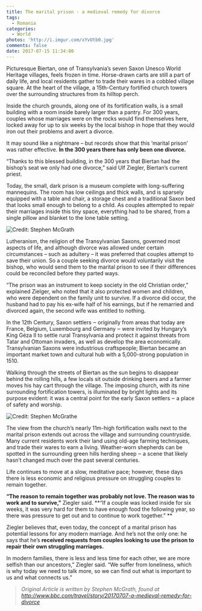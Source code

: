 ```yaml
---
title: The marital prison - a medieval remedy for divorce
tags:
  - Romania
categories:
  - World
photos: 'http://i.imgur.com/xYvUtb0.jpg'
comments: false
date: 2017-07-15 11:34:00
---
```


Picturesque Biertan, one of Transylvania’s seven Saxon Unesco World Heritage villages, feels frozen in time. Horse-drawn carts are still a part of daily life, and local residents gather to trade their wares in a cobbled village square. At the heart of the village, a 15th-Century fortified church towers over the surrounding structures from its hilltop perch.

<!-- more -->

Inside the church grounds, along one of its fortification walls, is a small building with a room inside barely larger than a pantry. For 300 years, couples whose marriages were on the rocks would find themselves here, locked away for up to six weeks by the local bishop in hope that they would iron out their problems and avert a divorce. 

It may sound like a nightmare – but records show that this ‘marital prison’ was rather effective. **In the 300 years there has only been one divorce.**

“Thanks to this blessed building, in the 300 years that Biertan had the bishop’s seat we only had one divorce,” said Ulf Ziegler, Biertan’s current priest.

Today, the small, dark prison is a museum complete with long-suffering mannequins. The room has low ceilings and thick walls, and is sparsely equipped with a table and chair, a storage chest and a traditional Saxon bed that looks small enough to belong to a child. As couples attempted to repair their marriages inside this tiny space, everything had to be shared, from a single pillow and blanket to the lone table setting.

![Credit: Stephen McGrath](http://i.imgur.com/Gt1hVzA.jpg)

Lutheranism, the religion of the Transylvanian Saxons, governed most aspects of life, and although divorce was allowed under certain circumstances – such as adultery – it was preferred that couples attempt to save their union. So a couple seeking divorce would voluntarily visit the bishop, who would send them to the marital prison to see if their differences could be reconciled before they parted ways.

“The prison was an instrument to keep society in the old Christian order,” explained Zielger, who noted that it also protected women and children, who were dependent on the family unit to survive. If a divorce did occur, the husband had to pay his ex-wife half of his earnings, but if he remarried and divorced again, the second wife was entitled to nothing.

In the 12th Century, Saxon settlers ‒ originally from areas that today are France, Belgium, Luxembourg and Germany ‒ were invited by Hungary’s King Géza II to settle rural Transylvania and protect it against threats from Tatar and Ottoman invaders, as well as develop the area economically. Transylvanian Saxons were industrious craftspeople; Biertan became an important market town and cultural hub with a 5,000-strong population in 1510. 

Walking through the streets of Biertan as the sun begins to disappear behind the rolling hills, a few locals sit outside drinking beers and a farmer moves his hay cart through the village. The imposing church, with its nine surrounding fortification towers, is illuminated by bright lights and its purpose evident: it was a central point for the early Saxon settlers ‒ a place of safety and worship.
 
 ![Credit: Stephen McGrathe](http://i.imgur.com/Pmrpo9g.jpg)
 
The view from the church’s nearly 11m-high fortification walls next to the marital prison extends out across the village and surrounding countryside. Many current residents work their land using old-age farming techniques, and trade their wares to earn a living. Weather-worn shepherds can be spotted in the surrounding green hills herding sheep ‒ a scene that likely hasn’t changed much over the past several centuries.

Life continues to move at a slow, meditative pace; however, these days there is less economic and religious pressure on struggling couples to remain together.

**“The reason to remain together was probably not love. The reason was to work and to survive,”** Ziegler said. **“If a couple was locked inside for six weeks, it was very hard for them to have enough food the following year, so there was pressure to get out and to continue to work together.” **

Ziegler believes that, even today, the concept of a marital prison has potential lessons for any modern marriage. And he’s not the only one: he says that he’s **received requests from couples looking to use the prison to repair their own struggling marriages.**

In modern families, there is less and less time for each other, we are more selfish than our ancestors,” Ziegler said. “We suffer from loneliness, which is why today we need to talk more, so we can find out what is important to us and what connects us.”

> *Original Article is written by Stephen McGrath, found at http://www.bbc.com/travel/story/20170707-a-medieval-remedy-for-divorce*
